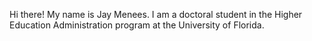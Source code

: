 Hi there! My name is Jay Menees. I am a doctoral student in the Higher Education Administration program at the University of Florida.
